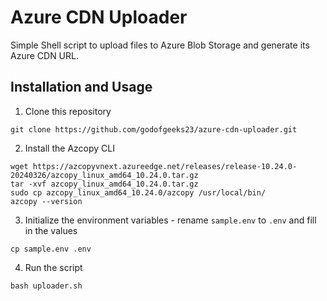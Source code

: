 # Azure CDN Uploader

Simple Shell script to upload files to Azure Blob Storage and generate its Azure CDN URL.

## Installation and Usage

1. Clone this repository

```
git clone https://github.com/godofgeeks23/azure-cdn-uploader.git
```

2. Install the Azcopy CLI

```
wget https://azcopyvnext.azureedge.net/releases/release-10.24.0-20240326/azcopy_linux_amd64_10.24.0.tar.gz
tar -xvf azcopy_linux_amd64_10.24.0.tar.gz
sudo cp azcopy_linux_amd64_10.24.0/azcopy /usr/local/bin/
azcopy --version
```

3. Initialize the environment variables - rename `sample.env` to `.env` and fill in the values

```
cp sample.env .env
```

4. Run the script

```
bash uploader.sh
```
